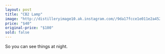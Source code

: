 ```yaml
---
layout: post
title: "CB2 Lamp"
image: "http://distilleryimage10.ak.instagram.com//9da17fcce1e011e2a45222000a9e06f4_7.jpg"
price: "$40"
original-price: "$100"
sold: false
---
```


So you can see things at night.
